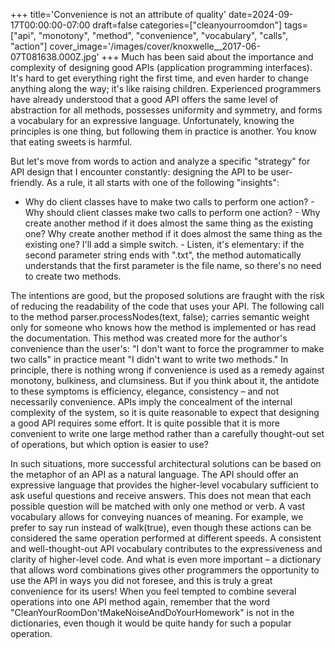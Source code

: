 +++
title='Convenience is not an attribute of quality'
date=2024-09-17T00:00:00-07:00
draft=false
categories=["cleanyourroomdon"]
tags=["api", "monotony", "method", "convenience", "vocabulary", "calls", "action"]
cover_image='/images/cover/knoxwelle__2017-06-07T081638.000Z.jpg'
+++
Much has been said about the importance and complexity of designing good APIs (application programming interfaces). It's hard to get everything right the first time, and even harder to change anything along the way; it's like raising children. Experienced programmers have already understood that a good API offers the same level of abstraction for all methods, possesses uniformity and symmetry, and forms a vocabulary for an expressive language. Unfortunately, knowing the principles is one thing, but following them in practice is another. You know that eating sweets is harmful.

But let's move from words to action and analyze a specific "strategy" for API design that I encounter constantly: designing the API to be user-friendly. As a rule, it all starts with one of the following "insights":

- Why do client classes have to make two calls to perform one action? - Why should client classes make two calls to perform one action? - Why create another method if it does almost the same thing as the existing one? Why create another method if it does almost the same thing as the existing one? I'll add a simple switch. - Listen, it's elementary: if the second parameter string ends with ".txt", the method automatically understands that the first parameter is the file name, so there's no need to create two methods.

The intentions are good, but the proposed solutions are fraught with the risk of reducing the readability of the code that uses your API. The following call to the method parser.processNodes(text, false); carries semantic weight only for someone who knows how the method is implemented or has read the documentation. This method was created more for the author's convenience than the user's: "I don't want to force the programmer to make two calls" in practice meant "I didn't want to write two methods." In principle, there is nothing wrong if convenience is used as a remedy against monotony, bulkiness, and clumsiness. But if you think about it, the antidote to these symptoms is efficiency, elegance, consistency – and not necessarily convenience. APIs imply the concealment of the internal complexity of the system, so it is quite reasonable to expect that designing a good API requires some effort. It is quite possible that it is more convenient to write one large method rather than a carefully thought-out set of operations, but which option is easier to use?

In such situations, more successful architectural solutions can be based on the metaphor of an API as a natural language. The API should offer an expressive language that provides the higher-level vocabulary sufficient to ask useful questions and receive answers. This does not mean that each possible question will be matched with only one method or verb. A vast vocabulary allows for conveying nuances of meaning. For example, we prefer to say run instead of walk(true), even though these actions can be considered the same operation performed at different speeds. A consistent and well-thought-out API vocabulary contributes to the expressiveness and clarity of higher-level code. And what is even more important – a dictionary that allows word combinations gives other programmers the opportunity to use the API in ways you did not foresee, and this is truly a great convenience for its users! When you feel tempted to combine several operations into one API method again, remember that the word "CleanYourRoomDon'tMakeNoiseAndDoYourHomework" is not in the dictionaries, even though it would be quite handy for such a popular operation.